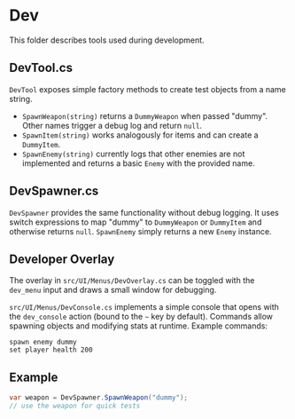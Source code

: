 # Dev

This folder describes tools used during development.

## DevTool.cs

`DevTool` exposes simple factory methods to create test objects from a name string.

- `SpawnWeapon(string)` returns a `DummyWeapon` when passed "dummy". Other names trigger a debug log and return `null`.
- `SpawnItem(string)` works analogously for items and can create a `DummyItem`.
- `SpawnEnemy(string)` currently logs that other enemies are not implemented and returns a basic `Enemy` with the provided name.

## DevSpawner.cs

`DevSpawner` provides the same functionality without debug logging. It uses switch expressions to map
"dummy" to `DummyWeapon` or `DummyItem` and otherwise returns `null`. `SpawnEnemy` simply returns a new
`Enemy` instance.

## Developer Overlay

The overlay in `src/UI/Menus/DevOverlay.cs` can be toggled with the `dev_menu` input and draws a small
window for debugging.

`src/UI/Menus/DevConsole.cs` implements a simple console that opens with the `dev_console`
action (bound to the `~` key by default). Commands allow spawning objects and modifying
stats at runtime. Example commands:

```text
spawn enemy dummy
set player health 200
```

## Example

```csharp
var weapon = DevSpawner.SpawnWeapon("dummy");
// use the weapon for quick tests
```
